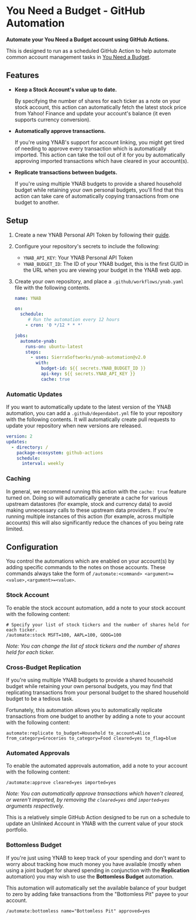 # You Need a Budget - GitHub Automation
**Automate your You Need a Budget account using GitHub Actions.**

This is designed to run as a scheduled GitHub Action to help automate
common account management tasks in [You Need a Budget](https://www.youneedabudget.com/).

## Features
 - **Keep a Stock Account's value up to date.**

    By specifying the number of shares for each ticker as a note on your stock account,
    this action can automatically fetch the latest stock price from Yahoo! Finance and
    update your account's balance (it even supports currency conversion).

 - **Automatically approve transactions.**

    If you're using YNAB's support for account linking, you might get tired of needing
    to approve every transaction which is automatically imported. This action can take
    the toil out of it for you by automatically approving imported transactions which
    have cleared in your account(s).

- **Replicate transactions between budgets.**

    If you're using multiple YNAB budgets to provide a shared household budget while retaining
    your own personal budgets, you'll find that this action can take care of automatically
    copying transactions from one budget to another.

## Setup
1. Create a new YNAB Personal API Token by following their [guide](https://api.youneedabudget.com/#personal-access-tokens).
2. Configure your repository's secrets to include the following:
   - `YNAB_API_KEY`: Your YNAB Personal API Token
   - `YNAB_BUDGET_ID`: The ID of your YNAB budget, this is the first GUID in the URL when you are viewing your budget in the YNAB web app.
3. Create your own repository, and place a `.github/workflows/ynab.yaml` file with the following contents.
   
   ```yaml
   name: YNAB

   on:
     schedule:
        # Run the automation every 12 hours
       - cron: '0 */12 * * *'

   jobs:
     automate-ynab:
       runs-on: ubuntu-latest
       steps:
         - uses: SierraSoftworks/ynab-automation@v2.0
           with:
             budget-id: ${{ secrets.YNAB_BUDGET_ID }}
             api-key: ${{ secrets.YNAB_API_KEY }}
             cache: true
   ```

### Automatic Updates
If you want to automatically update to the latest version of the YNAB automation, you can add a `.github/dependabot.yml` file
to your repository with the following contents. It will automatically create pull requests to update your repository when new
versions are released.

```yaml
version: 2
updates:
  - directory: /
    package-ecosystem: github-actions
    schedule:
      interval: weekly
```

### Caching
In general, we recommend running this action with the `cache: true` feature turned on. Doing so will automatically generate a
cache for various upstream datastores (for example, stock and currency data) to avoid making unnecessary calls to these upstream
data providers. If you're running multiple instances of this action (for example, across multiple accounts) this will also significantly
reduce the chances of you being rate limited.

## Configuration
You control the automations which are enabled on your account(s) by adding specific
commands to the notes on those accounts. These commands always take the form of
`/automate:<command> <argument>=<value>,<argument>=<value>`.

### Stock Account
To enable the stock account automation, add a note to your stock account with the
following content:

```
# Specify your list of stock tickers and the number of shares held for each ticker.
/automate:stock MSFT=100, AAPL=100, GOOG=100
```

*Note: You can change the list of stock tickers and the number of shares held for each ticker.*

### Cross-Budget Replication
If you're using multiple YNAB budgets to provide a shared household budget while retaining
your own personal budgets, you may find that replicating transactions from your personal
budget to the shared household budget to be a tedious task.

Fortunately, this automation allows you to automatically replicate transactions from one
budget to another by adding a note to your account with the following content:

```
automate:replicate to_budget=Household to_account=Alice from_category=Groceries to_category=Food cleared=yes to_flag=blue
```

### Automated Approvals
To enable the automated approvals automation, add a note to your account with the
following content:

```
/automate:approve cleared=yes imported=yes
```

*Note: You can automatically approve transactions which haven't cleared, or weren't imported, by removing the `cleared=yes` and `imported=yes` arguments respectively.*

This is a relatively simple GitHub Action designed to be run on a schedule to
update an Unlinked Account in YNAB with the current value of your stock portfolio.

### Bottomless Budget
If you're just using YNAB to keep track of your spending and don't want to worry
about tracking how much money you have available (mostly when using a joint budget
for shared spending in conjunction with the **Replication** automation) you may
wish to use the **Bottomless Budget** automation.

This automation will automatically set the available balance of your budget to
zero by adding fake transactions from the "Bottomless Pit" payee to your account.

```
/automate:bottomless name="Bottomless Pit" approved=yes
```